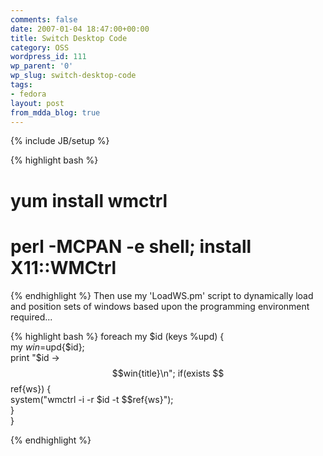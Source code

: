```yaml
---
comments: false
date: 2007-01-04 18:47:00+00:00
title: Switch Desktop Code
category: OSS
wordpress_id: 111
wp_parent: '0'
wp_slug: switch-desktop-code
tags:
- fedora
layout: post
from_mdda_blog: true
---
```

{% include JB/setup %}



{% highlight bash %}
# yum install wmctrl  
# perl -MCPAN -e shell; install X11::WMCtrl  

{% endhighlight %}
Then use my 'LoadWS.pm' script to dynamically load and position sets of windows based upon the programming environment required...  
  

{% highlight bash %}
foreach my $id (keys %upd) {  
               my $win=$upd{$id};  
               print "$id -> $$win{title}\n";  
               if(exists $$ref{ws}) {  
                       system("wmctrl -i -r $id -t $$ref{ws}");  
               }  
       }  

{% endhighlight %}
